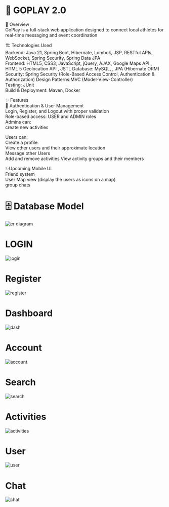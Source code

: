 # 🚀 GOPLAY 2.0  
📖 Overview  
GoPlay is a full-stack web application designed to connect local athletes for real-time messaging and event coordination

🏗️ Technologies Used  
Backend: Java 21, Spring Boot, Hibernate, Lombok, JSP, RESTful APIs, WebSocket, Spring Security, Spring Data JPA  
Frontend: HTML5, CSS3, JavaScript, jQuery, AJAX, Google Maps API , HTML 5 Geolocation API  , JSTL
Database: MySQL, , JPA (Hibernate ORM)  
Security: Spring Security (Role-Based Access Control, Authentication & Authorization)
Design Patterns:MVC (Model-View-Controller)   
Testing: JUnit  
Build & Deployment: Maven, Docker  
  
✨ Features  
🔑 Authentication & User Management  
Login, Register, and Logout with proper validation  
Role-based access: USER and ADMIN roles  
Admins can:  
create new activities  

Users can:  
Create a profile  
View other users and their approximate location  
Message other Users  
Add and remove activities 
View activity groups and their members 


✨Upcoming
Mobile UI  
Friend system  
User Map view (display the users as icons on a map)  
group chats   

# 🗄️ Database Model  
![er diagram](https://github.com/user-attachments/assets/275a56a8-98f6-4695-90e3-c6e55cdc613c)


# LOGIN  
![login](https://github.com/user-attachments/assets/1d7e7d72-572d-49b8-be76-821e7732ae1f)


# Register  
![register](https://github.com/user-attachments/assets/88591d02-9e0c-44e5-81e7-f038e1aa1b12)

# Dashboard  
![dash](https://github.com/user-attachments/assets/de5f8cbc-ef41-4c66-8f80-68a4c0ec49a1)


# Account  
![account](https://github.com/user-attachments/assets/45254994-e503-450b-9385-5998095d8c24)

# Search  
![search](https://github.com/user-attachments/assets/3bf7828a-dbf3-46e3-bed8-b829d1ca76a8)

# Activities  
![activities](https://github.com/user-attachments/assets/8bafda8b-3489-4fa2-ba9b-901ee0f83584)

# User  
![user](https://github.com/user-attachments/assets/f9e616f4-7b35-4baf-89b0-8422b9d9c6e1)

# Chat   
![chat](https://github.com/user-attachments/assets/c238a89e-7a96-46ee-9d23-5872addd15a8)





